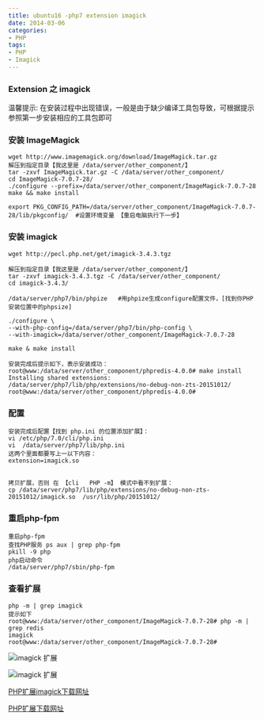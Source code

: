```yaml
---
title: ubuntu16 -php7 extension imagick
date: 2014-03-06
categories: 
- PHP
tags:
- PHP
- Imagick
---
```

### Extension 之 imagick 

温馨提示: 在安装过程中出现错误，一般是由于缺少编译工具包导致，可根据提示参照第一步安装相应的工具包即可

<!-- more -->

### 安装 ImageMagick

```
wget http://www.imagemagick.org/download/ImageMagick.tar.gz
解压到指定目录【我这里是 /data/server/other_component/】
tar -zxvf ImageMagick.tar.gz -C /data/server/other_component/
cd ImageMagick-7.0.7-28/
./configure --prefix=/data/server/other_component/ImageMagick-7.0.7-28 
make && make install

export PKG_CONFIG_PATH=/data/server/other_component/ImageMagick-7.0.7-28/lib/pkgconfig/  #设置环境变量 【重启电脑执行下一步】
```

### 安装 imagick

```
wget http://pecl.php.net/get/imagick-3.4.3.tgz

解压到指定目录【我这里是 /data/server/other_component/】
tar -zxvf imagick-3.4.3.tgz -C /data/server/other_component/
cd imagick-3.4.3/

/data/server/php7/bin/phpize   #用phpize生成configure配置文件，[找到你PHP安装位置中的phpsize]

./configure \
--with-php-config=/data/server/php7/bin/php-config \
--with-imagick=/data/server/other_component/ImageMagick-7.0.7-28 

make & make install

安装完成后提示如下，表示安装成功：
root@www:/data/server/other_component/phpredis-4.0.0# make install
Installing shared extensions:     /data/server/php7/lib/php/extensions/no-debug-non-zts-20151012/
root@www:/data/server/other_component/phpredis-4.0.0# 
```

### 配置

```
安装完成后配置【找到 php.ini 的位置添加扩展】：
vi /etc/php/7.0/cli/php.ini
vi  /data/server/php7/lib/php.ini  
这两个里面都要写上一以下内容：
extension=imagick.so


拷贝扩展，否则 在 【cli   PHP -m】 模式中看不到扩展：
cp /data/server/php7/lib/php/extensions/no-debug-non-zts-20151012/imagick.so  /usr/lib/php/20151012/
```

### 重启php-fpm 

```
重启php-fpm
查找PHP服务 ps aux | grep php-fpm
pkill -9 php
php启动命令
/data/server/php7/sbin/php-fpm
```

### 查看扩展

```
php -m | grep imagick
提示如下
root@www:/data/server/other_component/ImageMagick-7.0.7-28# php -m | grep redis
imagick
root@www:/data/server/other_component/ImageMagick-7.0.7-28# 
```

![imagick 扩展](/img/ubuntu/php/extension/e_imagick.png "redis imagick")

![imagick 扩展](/img/ubuntu/php/extension/e_imagick2.png "redis imagick")



[PHP扩展imagick下载网址](http://pecl.php.net/package/imagick "PHP扩展imagick下载网址")

 [PHP扩展下载网址](http://pecl.php.net/package-stats.php "PHP扩展下载网址")





























